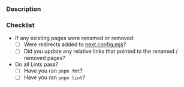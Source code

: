 ### Description

### Checklist
<!-- Read the Nextra Contributor's Guide here: https://aptos.dev/en/developer-platforms/contribute -->

- If any existing pages were renamed or removed:
  - [ ] Were redirects added to [next.config.mjs](../apps/nextra/next.config.mjs)?
  - [ ] Did you update any relative links that pointed to the renamed / removed pages?
- Do all Lints pass?
  - [ ] Have you ran `pnpm fmt`?
  - [ ] Have you ran `pnpm lint`?
